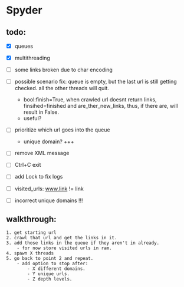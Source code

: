 # Spyder

## todo:
- [x] queues
- [x] multithreading
- [ ] some links broken due to char encoding
- [ ] possible scenario fix: queue is empty, but the last url is still getting checked. all the other threads will quit.
    - bool:finish=True, when crawled url doesnt return links, finsihed=finished and are_ther_new_links, thus, if there are, will result in False.
    - useful?
- [ ] prioritize which url goes into the queue
    - unique domain? +++
- [ ] remove XML message
- [ ] Ctrl+C exit
- [ ] add Lock to fix logs
- [ ] visited_urls: www.link != link
- [ ] incorrect unique domains !!!


## walkthrough:
    1. get starting url
    2. crawl that url and get the links in it.
    3. add those links in the queue if they aren't in already. 
        - for now store visited urls in ram.
    4. spawn X threads
    5. go back to point 2 and repeat.
        - add option to stop after:
            - X different domains.
            - Y unique urls.
            - Z depth levels.
